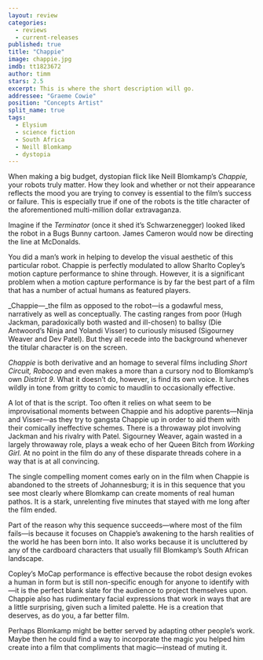 ```yaml
---
layout: review
categories: 
  - reviews
  - current-releases
published: true
title: "Chappie"
image: chappie.jpg
imdb: tt1823672
author: timm
stars: 2.5
excerpt: This is where the short description will go.
addressee: "Graeme Cowie"
position: "Concepts Artist"
split_name: true
tags: 
  - Elysium
  - science fiction
  - South Africa
  - Neill Blomkamp
  - dystopia
---
```


When making a big budget, dystopian flick like Neill Blomkamp’s _Chappie,_ your robots truly matter. How they look and whether or not their appearance reflects the mood you are trying to convey is essential to the film’s success or failure. This is especially true if one of the robots is the title character of the aforementioned multi-million dollar extravaganza. 

Imagine if the _Terminator_ (once it shed it’s Schwarzenegger) looked liked the robot in a Bugs Bunny cartoon. James Cameron would now be directing the line at McDonalds. 

You did a man’s work in helping to develop the visual aesthetic of this particular robot. Chappie is perfectly modulated to allow Sharlto Copley’s motion capture performance to shine through. However, it is a significant problem when a motion capture performance is by far the best part of a film that has a number of actual humans as featured players.

_Chappie—_the film as opposed to the robot—is a godawful mess, narratively as well as conceptually. The casting ranges from poor (Hugh Jackman, paradoxically both wasted and ill-chosen) to ballsy (Die Antwoord’s Ninja and Yolandi Visser) to curiously misused (Sigourney Weaver and Dev Patel).  But they all recede into the background whenever the titular character is on the screen. 

_Chappie_ is both derivative and an homage to several films including _Short Circuit,_ _Robocop_ and even makes a more than a cursory nod to Blomkamp’s own _District 9_. What it doesn’t do, however, is find its own voice. It lurches wildly in tone from gritty to comic to maudlin to occasionally effective. 

A lot of that is the script. Too often it relies on what seem to be improvisational moments between Chappie and his adoptive parents—Ninja and Visser—as they try to gangsta Chappie up in order to aid them with their comically ineffective schemes. There is a throwaway plot involving Jackman and his rivalry with Patel. Sigourney Weaver, again wasted in a largely throwaway role, plays a weak echo of her Queen Bitch from _Working Girl._ At no point in the film do any of these disparate threads cohere in a way that is at all convincing.

The single compelling moment comes early on in the film when Chappie is abandoned to the streets of Johannesburg; it is in this sequence that you see most clearly where Blomkamp can create moments of real human pathos. It is a stark, unrelenting five minutes that stayed with me long after the film ended.

Part of the reason why this sequence succeeds—where most of the film fails—is because it focuses on Chappie’s awakening to the harsh realities of the world he has been born into. It also works because it is uncluttered by any of the cardboard characters that usually fill Blomkamp’s South African landscape. 

Copley’s MoCap performance is effective because the robot design evokes a human in form but is still non-specific enough for anyone to identify with—it is the perfect blank slate for the audience to project themselves upon. Chappie also has rudimentary facial expressions that work in ways that are a little surprising, given such a limited palette. He is a creation that deserves, as do you, a far better film.

Perhaps Blomkamp might be better served by adapting other people’s work. Maybe then he could find a way to incorporate the magic you helped him create into a film that compliments that magic—instead of muting it.
